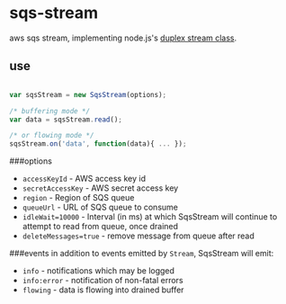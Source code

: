 # sqs-stream
aws sqs stream, implementing node.js's [duplex stream class](https://nodejs.org/api/stream.html#stream_class_stream_duplex).

## use

```javascript

var sqsStream = new SqsStream(options);

/* buffering mode */
var data = sqsStream.read();

/* or flowing mode */
sqsStream.on('data', function(data){ ... });

```

###options

* `accessKeyId` - AWS access key id
* `secretAccessKey` - AWS secret access key
* `region` - Region of SQS queue
* `queueUrl` - URL of SQS queue to consume
* `idleWait=10000` - Interval (in ms) at which SqsStream will continue to attempt to read from queue, once drained
* `deleteMessages=true` - remove message from queue after read

###events
in addition to events emitted by `Stream`, SqsStream will emit:
* `info` - notifications which may be logged
* `info:error` - notification of non-fatal errors
* `flowing` - data is flowing into drained buffer
